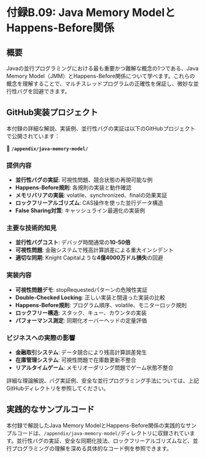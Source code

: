 # 付録B.09: Java Memory ModelとHappens-Before関係

## 概要

Javaの並行プログラミングにおける最も重要かつ難解な概念の1つである、Java Memory Model（JMM）とHappens-Before関係について学べます。これらの概念を理解することで、マルチスレッドプログラムの正確性を保証し、微妙な並行性バグを回避できます。

## GitHub実装プロジェクト

本付録の詳細な解説、実装例、並行性バグの実証は以下のGitHubプロジェクトで公開されています：

📁 **`/appendix/java-memory-model/`**

### 提供内容

- **並行性バグの実証**: 可視性問題、競合状態の再現可能な例
- **Happens-Before規則**: 各規則の実装と動作確認
- **メモリバリアの実装**: volatile、synchronized、finalの効果実証
- **ロックフリーアルゴリズム**: CAS操作を使った並行データ構造
- **False Sharing対策**: キャッシュライン最適化の実装例

### 主要な技術的知見

- **並行性バグコスト**: デバッグ時間通常の**10-50倍**
- **可視性問題**: 金融システムで残高計算誤差による重大インシデント
- **適切な同期**: Knight Capitalような**4億4000万ドル損失**の回避

### 実装内容

- **可視性問題デモ**: stopRequestedパターンの危険性実証
- **Double-Checked Locking**: 正しい実装と間違った実装の比較
- **Happens-Before規則**: プログラム順序、volatile、モニターロック規則
- **ロックフリー構造**: スタック、キュー、カウンタの実装
- **パフォーマンス測定**: 同期化オーバーヘッドの定量評価

### ビジネスへの実際の影響

- **金融取引システム**: データ競合により残高計算誤差発生
- **在庫管理システム**: 可視性問題で在庫数更新不整合
- **リアルタイムゲーム**: メモリオーダリング問題でゲーム状態不整合

詳細な理論解説、バグ実証例、安全な並行プログラミング手法については、上記GitHubディレクトリを参照してください。

## 実践的なサンプルコード

本付録で解説したJava Memory ModelとHappens-Before関係の実践的なサンプルコードは、`/appendix/java-memory-model/`ディレクトリに収録されています。並行性バグの実証、安全な同期化技法、ロックフリーアルゴリズムなど、並行プログラミングの理解を深める具体的なコード例を参照できます。